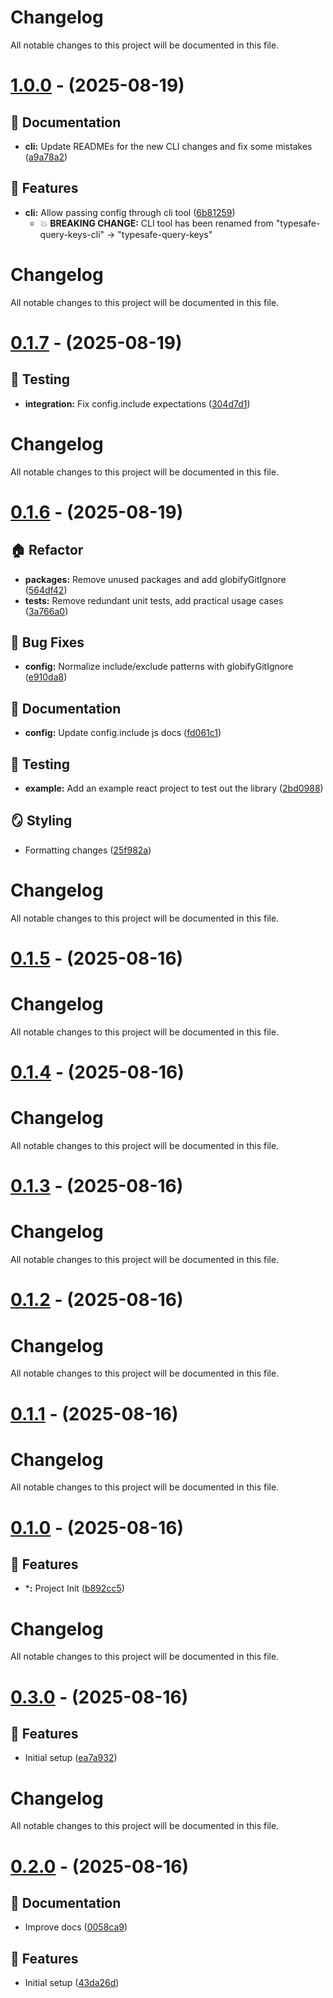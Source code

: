 # Changelog

All notable changes to this project will be documented in this file.

# [1.0.0](https://github.com/frstycodes/typesafe-query-keys/compare/v0.1.7...v1.0.0) - (2025-08-19)

## 📝 Documentation

- **cli:** Update READMEs for the new CLI changes and fix some mistakes ([a9a78a2](https://github.com/frstycodes/typesafe-query-keys/commit/a9a78a2aecb1729fe78e50852688713a1e5db9d6))

## 🚀 Features

- **cli:** Allow passing config through cli tool ([6b81259](https://github.com/frstycodes/typesafe-query-keys/commit/6b81259bea6a64e36d073245821722bdc122e97b))
  - 💥 **BREAKING CHANGE:** CLI tool has been renamed from "typesafe-query-keys-cli" -> "typesafe-query-keys"

# Changelog

All notable changes to this project will be documented in this file.

# [0.1.7](https://github.com/frstycodes/typesafe-query-keys/compare/v0.1.6...v0.1.7) - (2025-08-19)

## 🧪 Testing

- **integration:** Fix config.include expectations ([304d7d1](https://github.com/frstycodes/typesafe-query-keys/commit/304d7d1f045028938f08d2b8102fd08be17e3b90))

# Changelog

All notable changes to this project will be documented in this file.

# [0.1.6](https://github.com/frstycodes/typesafe-query-keys/compare/v0.1.5...v0.1.6) - (2025-08-19)

## 🏠 Refactor

- **packages:** Remove unused packages and add globifyGitIgnore ([564df42](https://github.com/frstycodes/typesafe-query-keys/commit/564df429f77614262b17dc8ebb154c8cf85a579b))
- **tests:** Remove redundant unit tests, add practical usage cases ([3a766a0](https://github.com/frstycodes/typesafe-query-keys/commit/3a766a0f704b14ba3e7734889d0a97eece51a856))

## 🐛 Bug Fixes

- **config:** Normalize include/exclude patterns with globifyGitIgnore ([e910da8](https://github.com/frstycodes/typesafe-query-keys/commit/e910da866f3d77a7cc7b3b8c90d30e6e9e692fb2))

## 📝 Documentation

- **config:** Update config.include js docs ([fd061c1](https://github.com/frstycodes/typesafe-query-keys/commit/fd061c14f02be1df9638f96a563a7bc18505abd2))

## 🧪 Testing

- **example:** Add an example react project to test out the library ([2bd0988](https://github.com/frstycodes/typesafe-query-keys/commit/2bd0988c5e8428b210d6918aacebf800d08cb2d3))

## 🪞 Styling

- Formatting changes ([25f982a](https://github.com/frstycodes/typesafe-query-keys/commit/25f982a1d084127f899a2675b8858ba2256c85f5))

# Changelog

All notable changes to this project will be documented in this file.

# [0.1.5](https://github.com/frstycodes/typesafe-query-keys/compare/v0.1.4...v0.1.5) - (2025-08-16)

# Changelog

All notable changes to this project will be documented in this file.

# [0.1.4](https://github.com/frstycodes/typesafe-query-keys/compare/v0.1.3...v0.1.4) - (2025-08-16)

# Changelog

All notable changes to this project will be documented in this file.

# [0.1.3](https://github.com/frstycodes/typesafe-query-keys/compare/v0.1.2...v0.1.3) - (2025-08-16)

# Changelog

All notable changes to this project will be documented in this file.

# [0.1.2](https://github.com/frstycodes/typesafe-query-keys/compare/v0.1.1...v0.1.2) - (2025-08-16)

# Changelog

All notable changes to this project will be documented in this file.

# [0.1.1](https://github.com/frstycodes/typesafe-query-keys/compare/v0.1.0...v0.1.1) - (2025-08-16)

# Changelog

All notable changes to this project will be documented in this file.

# [0.1.0](https://github.com/frstycodes/typesafe-query-keys/tree/v0.1.0) - (2025-08-16)

## 🚀 Features

- ***:** Project Init ([b892cc5](https://github.com/frstycodes/typesafe-query-keys/commit/b892cc5b4c9054e2b9f88bba5a6a9a1b3240030b))

# Changelog

All notable changes to this project will be documented in this file.

# [0.3.0](https://github.com/frstycodes/typesafe-query-keys/tree/v0.3.0) - (2025-08-16)

## 🚀 Features

- Initial setup ([ea7a932](https://github.com/frstycodes/typesafe-query-keys/commit/ea7a932a0ece623d9a20c4254077e521f2432681))

# Changelog

All notable changes to this project will be documented in this file.

# [0.2.0](https://github.com/frstycodes/typesafe-query-keys/tree/v0.2.0) - (2025-08-16)

## 📝 Documentation

- Improve docs ([0058ca9](https://github.com/frstycodes/typesafe-query-keys/commit/0058ca9b2e7fe7f7ae3873b8ed83ef7326a4bc86))

## 🚀 Features

- Initial setup ([43da26d](https://github.com/frstycodes/typesafe-query-keys/commit/43da26d11177b4d6bb5536042f4f27f22022f547))


